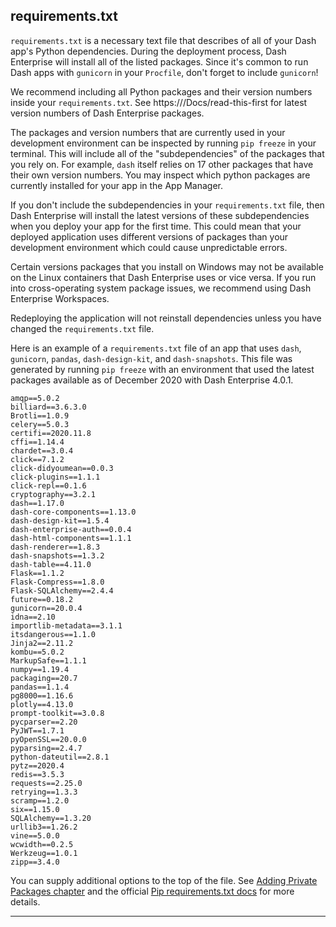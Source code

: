 
## requirements.txt

`requirements.txt` is a necessary text file that describes of all of your Dash 
app's Python dependencies. During the deployment process, Dash Enterprise will 
install all of the listed packages. Since it's common to run Dash apps with 
`gunicorn` in your `Procfile`, don't forget to include `gunicorn`!

We recommend including all Python packages and their version numbers inside your 
`requirements.txt`. See https://<your-dash-enterprise-server>/Docs/read-this-first 
for latest version numbers of Dash Enterprise packages.

The packages and version numbers that are currently used in your development environment
can be inspected by running `pip freeze` in your terminal. 
This will include all of the "subdependencies" of the packages that you rely on.
For example, `dash` itself relies on 17 other packages that have their own version numbers.
You may inspect which python packages are currently installed for your app in the App Manager.

If you don't include the subdependencies in your `requirements.txt` file, then 
Dash Enterprise will install the latest versions of these subdependencies when you 
deploy your app for the first time. This could mean that your deployed application 
uses different versions of packages than your development environment which could 
cause unpredictable errors.

Certain versions packages that you install on Windows may not be available on the Linux containers
that Dash Enterprise uses or vice versa. If you run into cross-operating system package issues,
we recommend using Dash Enterprise Workspaces.

Redeploying the application will not reinstall dependencies unless you have changed 
the `requirements.txt` file.

Here is an example of a `requirements.txt` file of an app that uses `dash`, 
`gunicorn`, `pandas`, `dash-design-kit`, and `dash-snapshots`.
This file was generated by running `pip freeze` with an environment that used the 
latest packages available as of December 2020 with Dash Enterprise 4.0.1.

```
amqp==5.0.2
billiard==3.6.3.0
Brotli==1.0.9
celery==5.0.3
certifi==2020.11.8
cffi==1.14.4
chardet==3.0.4
click==7.1.2
click-didyoumean==0.0.3
click-plugins==1.1.1
click-repl==0.1.6
cryptography==3.2.1
dash==1.17.0
dash-core-components==1.13.0
dash-design-kit==1.5.4
dash-enterprise-auth==0.0.4
dash-html-components==1.1.1
dash-renderer==1.8.3
dash-snapshots==1.3.2
dash-table==4.11.0
Flask==1.1.2
Flask-Compress==1.8.0
Flask-SQLAlchemy==2.4.4
future==0.18.2
gunicorn==20.0.4
idna==2.10
importlib-metadata==3.1.1
itsdangerous==1.1.0
Jinja2==2.11.2
kombu==5.0.2
MarkupSafe==1.1.1
numpy==1.19.4
packaging==20.7
pandas==1.1.4
pg8000==1.16.6
plotly==4.13.0
prompt-toolkit==3.0.8
pycparser==2.20
PyJWT==1.7.1
pyOpenSSL==20.0.0
pyparsing==2.4.7
python-dateutil==2.8.1
pytz==2020.4
redis==3.5.3
requests==2.25.0
retrying==1.3.3
scramp==1.2.0
six==1.15.0
SQLAlchemy==1.3.20
urllib3==1.26.2
vine==5.0.0
wcwidth==0.2.5
Werkzeug==1.0.1
zipp==3.4.0
```

You can supply additional options to the top of the file. See 
[Adding Private Packages chapter](/dash-enterprise/private-packages) and the 
official [Pip requirements.txt docs](https://pip.pypa.io/en/stable/reference/pip_install/#requirements-file-format)
for more details.

---
